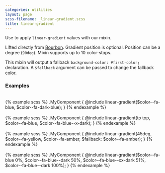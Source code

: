 ```yaml
---
categories: utilities
layout: page
scss-filename: _linear-gradient.scss
title: linear-gradient
---
```

Use to apply `linear-gradient` values with our mixin.

Lifted directly from [Bourbon](http://bourbon.io/docs/#linear-gradient). Gradient position is optional. Position can be a degree (`90deg`). Mixin supports up to 10 color-stops.

This mixin will output a fallback `background-color: #first-color;` declaration. A `$fallback` argument can be passed to change the fallback color.

### Examples
<div class="DocsExample DocsExample--renderHidden">
  <div class="DocsExample-preview DocsExample-preview--linear-gradient DocsExample-preview--linear-gradient1">
    <div class="DocsExample-preview-child">
      &nbsp;
    </div>
  </div>
{% example scss %}
.MyComponent {
  @include linear-gradient($color--fa-blue, $color--fa-dark-blue);
}
{% endexample %}
</div>


<div class="DocsExample DocsExample--renderHidden">
  <div class="DocsExample-preview DocsExample-preview--linear-gradient DocsExample-preview--linear-gradient2">
    <div class="DocsExample-preview-child">
      &nbsp;
    </div>
  </div>
{% example scss %}
.MyComponent {
  @include linear-gradient(to top, $color--fa-blue, $color--fa-blue--x-dark);
}
{% endexample %}
</div>


<div class="DocsExample DocsExample--renderHidden">
  <div class="DocsExample-preview DocsExample-preview--linear-gradient DocsExample-preview--linear-gradient3">
    <div class="DocsExample-preview-child">
      &nbsp;
    </div>
  </div>
{% example scss %}
.MyComponent {
  @include linear-gradient(45deg, $color--fa-yellow, $color--fa-amber, $fallback: $color--fa-amber);
}
{% endexample %}
</div>


<div class="DocsExample DocsExample--renderHidden">
  <div class="DocsExample-preview DocsExample-preview--linear-gradient DocsExample-preview--linear-gradient4">
    <div class="DocsExample-preview-child">
      &nbsp;
    </div>
  </div>
{% example scss %}
.MyComponent {
  @include linear-gradient($color--fa-blue 0%, $color--fa-blue--dark 50%, $color--fa-blue--xx-dark 51%, $color--fa-blue--dark 100%);
}
{% endexample %}
</div>
